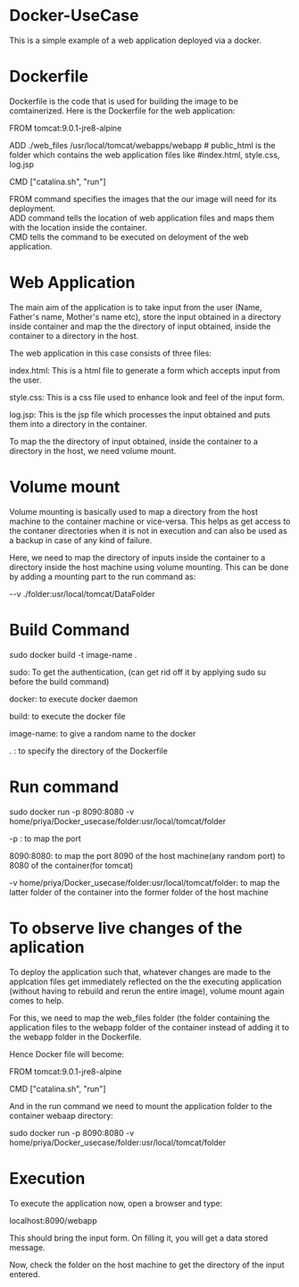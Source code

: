 # Docker-UseCase
This is a simple example of a web application deployed via a docker.


# Dockerfile

Dockerfile is the code that is used for building the image to be comtainerized. Here is the Dockerfile for the web application: 

FROM tomcat:9.0.1-jre8-alpine

ADD ./web_files /usr/local/tomcat/webapps/webapp   # public_html is the folder which contains the web application files like                        #index.html, style.css, log.jsp

CMD ["catalina.sh", "run"]

FROM command specifies the images that the our image will need for its deployment.                      
ADD command tells the location of web application files and maps them with the location inside the container.           
CMD tells the command to be executed on deloyment of the web application.             

# Web Application

The main aim of the application is to take input from the user (Name, Father's name, Mother's name etc), store the input obtained
in a directory inside container and map the the directory of input obtained, inside the container to a directory in the host.


The web application in this case consists of three files:

index.html: This is a html file to generate a form which accepts input from the user.

style.css: This is a css file used to enhance look and feel of the input form.

log.jsp: This is the jsp file which processes the input obtained and puts them into a directory in the container.


To map the the directory of input obtained, inside the container to a directory in the host, we need volume mount.

# Volume mount

Volume mounting is basically used to map a directory from the host machine to the container machine or vice-versa.
This helps as get access to the contaner directories when it is not in execution and can also be used as a backup in case of any 
kind of failure. 

Here, we need to map the directory of inputs inside the container to a directory inside the host machine using volume mounting.
This can be done by adding a mounting part to the run command as:

--v ./folder:usr/local/tomcat/DataFolder


# Build Command

sudo docker build -t image-name .

sudo: To get the authentication, (can get rid off it by applying sudo su before the build command)

docker: to execute docker daemon

build: to execute the docker file

image-name: to give a random name to the docker

. : to specify the directory of the Dockerfile


# Run command

sudo docker run -p 8090:8080 -v home/priya/Docker_usecase/folder:usr/local/tomcat/folder

-p : to map the port

8090:8080: to map the port 8090 of the host machine(any random port) to 8080 of the container(for tomcat)

-v home/priya/Docker_usecase/folder:usr/local/tomcat/folder: to map the latter folder of the container into the former folder of the host machine


# To observe live changes of the aplication

To deploy the application such that, whatever changes are made to the applcation files get immediately reflected on the the 
executing application (without having to rebuild and rerun the entire image), volume mount again comes to help.

For this, we need to map the web_files folder (the folder containing the application files to the webapp folder of the container
instead of adding it to the webapp folder in the Dockerfile.

Hence Docker file will become: 

FROM tomcat:9.0.1-jre8-alpine

CMD ["catalina.sh", "run"]

And in the run command we need to mount the application folder to the container webaap directory:

sudo docker run -p 8090:8080 -v home/priya/Docker_usecase/folder:usr/local/tomcat/folder


# Execution

To execute the application now, open a browser and type:

localhost:8090/webapp

This should bring the input form. On filling it, you will get a data stored message.

Now, check the folder on the host machine to get the directory of the input entered.
